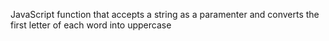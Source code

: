 JavaScript function that accepts a string as a paramenter and converts the first letter of each word into uppercase